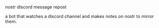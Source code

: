 nostr discord message repost

a bot that watches a discord channel and makes notes on nostr to mirror them.
